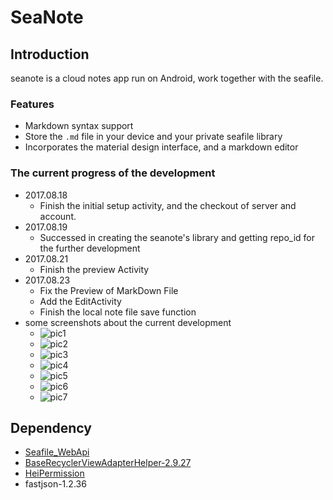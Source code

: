 # SeaNote

## Introduction
seanote is a cloud notes app run on Android, work together with the seafile.

### Features
 - Markdown syntax support
 - Store the `.md` file in your device and your private seafile library
 - Incorporates the material design interface, and a markdown editor

### The current progress of the development
 - 2017.08.18
    - Finish the initial setup activity, and the checkout of server and account.
 - 2017.08.19
    - Successed in creating the seanote's library and getting repo_id for the further development
 - 2017.08.21
    - Finish the preview Activity
 - 2017.08.23
    - Fix the Preview of MarkDown File
    - Add the EditActivity
    - Finish the local note file save function
 - some screenshots about the current development 
    - ![pic1](screenshots/0_1.png)
    - ![pic2](screenshots/0_2.png)
    - ![pic3](screenshots/0_3.png)
    - ![pic4](screenshots/0_4.png)
    - ![pic5](screenshots/2_0.jpg)
    - ![pic6](screenshots/2_1.jpg)
    - ![pic7](screenshots/2_2.jpg)


## Dependency
 - [Seafile_WebApi](https://github.com/Ericwyn/Seafile_WebApi)
 - [BaseRecyclerViewAdapterHelper-2.9.27](https://github.com/CymChad/BaseRecyclerViewAdapterHelper)
 - [HeiPermission](https://github.com/forJrking/HeiPermission)
 - fastjson-1.2.36